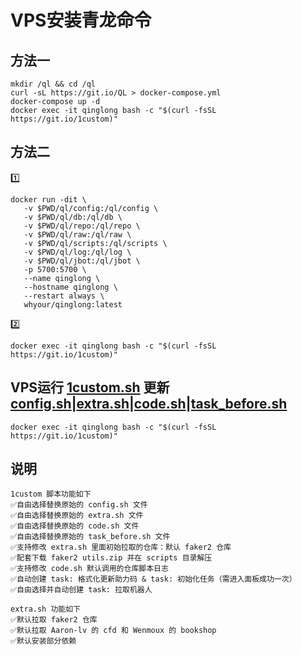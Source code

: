 # VPS安装青龙命令
## 方法一
```
mkdir /ql && cd /ql
curl -sL https://git.io/QL > docker-compose.yml
docker-compose up -d
docker exec -it qinglong bash -c "$(curl -fsSL https://git.io/1custom)"
```
## 方法二
1️⃣
```
docker run -dit \
   -v $PWD/ql/config:/ql/config \
   -v $PWD/ql/db:/ql/db \
   -v $PWD/ql/repo:/ql/repo \
   -v $PWD/ql/raw:/ql/raw \
   -v $PWD/ql/scripts:/ql/scripts \
   -v $PWD/ql/log:/ql/log \
   -v $PWD/ql/jbot:/ql/jbot \
   -p 5700:5700 \
   --name qinglong \
   --hostname qinglong \
   --restart always \
   whyour/qinglong:latest
```
2️⃣
```
docker exec -it qinglong bash -c "$(curl -fsSL https://git.io/1custom)"
```

## VPS运行  [1custom.sh](https://raw.githubusercontent.com/Oreomeow/VIP/main/Scripts/sh/1custom.sh)  更新[config.sh](https://raw.githubusercontent.com/Oreomeow/VIP/main/Conf/Qinglong/config.sample.sh)|[extra.sh](https://raw.githubusercontent.com/Oreomeow/VIP/main/Tasks/qlrepo/extra.sh)|[code.sh](https://raw.githubusercontent.com/Oreomeow/VIP/main/Scripts/sh/Helpcode2.8/code.sh)|[task_before.sh](https://raw.githubusercontent.com/Oreomeow/VIP/main/Scripts/sh/Helpcode2.8/task_before.sh)
```
docker exec -it qinglong bash -c "$(curl -fsSL https://git.io/1custom)"
```

## 说明
```
1custom 脚本功能如下
✅自由选择替换原始的 config.sh 文件
✅自由选择替换原始的 extra.sh 文件
✅自由选择替换原始的 code.sh 文件
✅自由选择替换原始的 task_before.sh 文件
✅支持修改 extra.sh 里面初始拉取的仓库：默认 faker2 仓库
✅配套下载 faker2 utils.zip 并在 scripts 目录解压
✅支持修改 code.sh 默认调用的仓库脚本日志
✅自动创建 task: 格式化更新助力码 & task: 初始化任务（需进入面板成功一次）
✅自由选择并自动创建 task: 拉取机器人

extra.sh 功能如下
✅默认拉取 faker2 仓库
✅默认拉取 Aaron-lv 的 cfd 和 Wenmoux 的 bookshop
✅默认安装部分依赖
```
